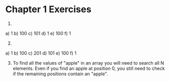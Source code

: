 # Chapter 1 Exercises

1) 

a) 1
b) 100
c) 101
d) 1
e) 100
f) 1

2)

a) 1
b) 100
c) 201
d) 101
e) 100
f) 1

3) To find all the values of "apple" in an array you will need to search all N elements. Even if you find an apple at position 0, you still need to check if the remaining positions contain an "apple".
